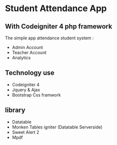 # Student Attendance App

## With Codeigniter 4 php framework

The simple app attendance student system :
- Admin Account
- Teacher Account
- Analytics

## Technology use
- Codeigniter 4 
- Jquery & Ajax
- Bootstrap Css framwork

## library
- Datatable
- Monken Tables igniter (Datatable Serverside)
- Sweet Alert 2 
- Mpdf

